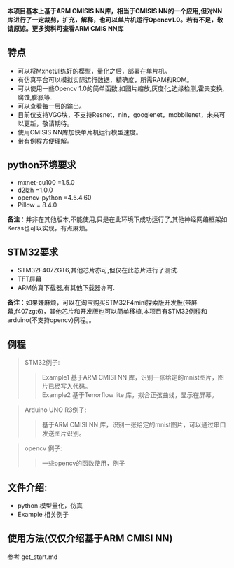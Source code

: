 **本项目基本上基于ARM CMISIS NN库，相当于CMISIS NN的一个应用,但对NN库进行了一定裁剪，扩充，解释，也可以单片机运行Opencv1.0。若有不足，敬请原谅。更多资料可查看ARM CMIS NN库**
## 特点
- 可以将Mxnet训练好的模型，量化之后，部署在单片机。
- 有仿真平台可以模拟实际运行数据，精确度，所需RAM和ROM。
- 可以使用一些Opencv 1.0的简单函数,如图片缩放,灰度化,边缘检测,霍夫变换,腐蚀,膨胀等.
- 可以查看每一层的输出。
- 目前仅支持VGG块，不支持Resnet，nin，googlenet，mobbilenet，未来可以更新，敬请期待。
- 使用CMISIS NN库加快单片机运行模型速度。
- 带有例程方便理解。
##
## python环境要求
- mxnet-cu100    =1.5.0 
- d2lzh          =1.0.0
- opencv-python =4.5.4.60
- Pillow         =   8.4.0  

**备注**：并非在其他版本,不能使用,只是在此环境下成功运行了,其他神经网络框架如Keras也可以实现，有点麻烦。
##   

## STM32要求
- STM32F407ZGT6,其他芯片亦可,但仅在此芯片进行了测试.
- TFT屏幕
- ARM仿真下载器,有其他下载器亦可.  

**备注**：如果嫌麻烦，可以在淘宝购买STM32F4mini探索版开发板(带屏幕,f407zgt6)，其他芯片和开发版也可以简单移植,本项目有STM32例程和arduino(不支持opencv)例程。。
##



## 例程
>STM32例子:
>>Example1 基于ARM CMISI NN 库，识别一张给定的mnist图片，图片已经写入代码。  
>>Example2 基于Tenorflow lite 库，拟合正弦曲线，显示在屏幕。   

> Arduino UNO R3例子:  
>> 基于ARM CMISI NN 库，识别一张给定的mnist图片，可以通过串口发送图片识别。  
  
> opencv 例子:
>>一些opencv的函数使用，例子


##

## 文件介绍:  
- python  模型量化，仿真
- Example 相关例子
## 
## 使用方法(仅仅介绍基于ARM CMISI NN)
参考  get_start.md
##
